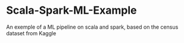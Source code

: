 # Scala-Spark-ML-Example
An exemple of a ML pipeline on scala and spark, based on the census dataset from Kaggle

